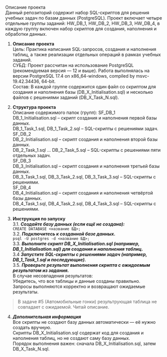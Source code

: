 Описание проекта  
Данный репозиторий содержит набор SQL-скриптов для решения учебных задач по базам данных (PostgreSQL). Проект включает четыре отдельные группы заданий: HW_DB_1, HW_DB_2, HW_DB_3, HW_DB_4, в каждую группу включен набор скриптов для создания, наполнения и обработки данных.  

1. **Описание проекта**  
Цель: Практика написания SQL-запросов, создания и наполнения таблиц, а также реализации отдельных операций в рамках учебных заданий.  
СУБД: Проект рассчитан на использование PostgreSQL (рекомендуемая версия — 12 и выше). Работа выполнялась на версии PostgreSQL 17.4 on x86_64-windows, compiled by msvc-19.42.34436, 64-bit.  
Состав: В каждой группе содержится один файл со скриптом для создания и наполнения базы (DB_X_Initialisation.sql) и несколько файлов с решениями заданий (DB_X_Task_N.sql).  

2. **Структура проекта**  
Описание содержимого папок (групп):
SF_DB_1  
    DB_1_Initialisation.sql – скрипт создания и наполнения первой базы данных.  
    DB_1_Task_1.sql, DB_1_Task_2.sql – SQL-скрипты с решениями задач.  
SF_DB_2  
    DB_2_Initialisation.sql – скрипт создания и наполнения второй базы данных.  
    DB_2_Task_1.sql ... DB_2_Task_5.sql – SQL-скрипты с решениями пяти отдельных задач.  
SF_DB_3  
    DB_3_Initialisation.sql – скрипт создания и наполнения третьей базы данных.  
    DB_3_Task_1.sql, DB_3_Task_2.sql, DB_3_Task_3.sql – SQL-скрипты с решениями.  
SF_DB_4  
    DB_4_Initialisation.sql – скрипт создания и наполнения четвёртой базы данных.  
    DB_4_Task_1.sql, DB_4_Task_2.sql, DB_4_Task_3.sql – SQL-скрипты с решениями.  

3. **Инструкция по запуску**  
3.1. ***Создайте базу данных (если ещё не создана):***  
``
CREATE DATABASE <название БД>;  
``  
3.2. ***Подключитесь к созданной базе данных.***  
``
psql -U postgres -d <название БД>;  
``  
3.3. ***Выполните скрипт DB_X_Initialisation.sql (например, DB_1_Initialisation.sql) для создания и наполнения таблиц.***  
3.4 ***Запустите SQL-скрипты с решениями задач (например, DB_1_Task_1.sql и последующие).***  
3.5. ***Проверьте результат выполнения скрипта с ожидаемым результатом из задания.***   
В случае несовпадения результатов:  
    Убедитесь, что все таблицы и данные созданы правильно.  
    Запросы выполняются корректно и возвращают ожидаемые результаты.  
> В задаче #5 (Автомобильные гонки) результрующая таблица не совпадает с ожидаемой. Читай описание.  

4. ***Дополнительная информация***  
Все скрипты не создают базу данных автоматически — её нужно создать вручную.  
Скрипты DB_X_Initialisation.sql содержат код для создания и наполнения таблиц, но не создают саму базу данных.  
Порядок выполнения важен: сначала DB_X_Initialisation.sql, затем DB_X_Task_N.sql.  
